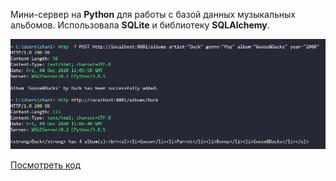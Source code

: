 Мини-сервер на **Python** для работы с базой данных музыкальных альбомов. Использовала **SQLite** и библиотеку **SQLAlchemy**.

![Project Image](../../assets/images/projects/albums.png)

[Посмотреть код](https://github.com/charlieplanka/skillfactory-B6-music-albums)
